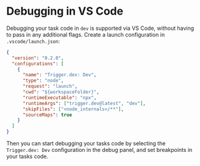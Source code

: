 # Debugging in VS Code

Debugging your task code in `dev` is supported via VS Code, without having to pass in any additional flags. Create a launch configuration in `.vscode/launch.json`:

```json launch.json
{
  "version": "0.2.0",
  "configurations": [
    {
      "name": "Trigger.dev: Dev",
      "type": "node",
      "request": "launch",
      "cwd": "${workspaceFolder}",
      "runtimeExecutable": "npx",
      "runtimeArgs": ["trigger.dev@latest", "dev"],
      "skipFiles": ["<node_internals>/**"],
      "sourceMaps": true
    }
  ]
}
```

Then you can start debugging your tasks code by selecting the `Trigger.dev: Dev` configuration in the debug panel, and set breakpoints in your tasks code.
